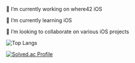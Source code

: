 <!--
**2ch42/2ch42** is a ✨ _special_ ✨ repository because its `README.md` (this file) appears on your GitHub profile.

Here are some ideas to get you started:

- 🔭 I’m currently working on ...
- 🌱 I’m currently learning ...
- 👯 I’m looking to collaborate on ...
- 🤔 I’m looking for help with ...
- 💬 Ask me about ...
- 📫 How to reach me: ...
- 😄 Pronouns: ...
- ⚡ Fun fact: ...
-->

🔭 I’m currently working on where42 iOS

🌱 I’m currently learning iOS

👯 I’m looking to collaborate on various iOS projects


![Top Langs](https://github-readme-stats.vercel.app/api/top-langs/?username=2ch42&layout=compact&theme=onedark)


[![Solved.ac Profile](http://mazassumnida.wtf/api/generate_badge?boj=ckdgus1120)](https://solved.ac/ckdgus1120)

